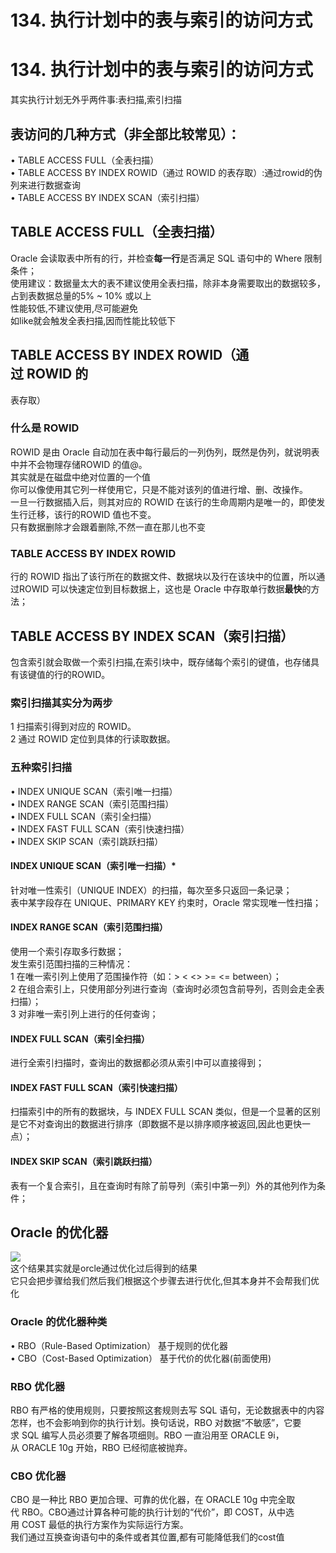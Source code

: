 # 134. 执行计划中的表与索引的访问方式

<a name="PlHMh"></a>
# 134. 执行计划中的表与索引的访问方式
其实执行计划无外乎两件事:表扫描,索引扫描
<a name="cZgC0"></a>
## 表访问的几种方式（非全部比较常见）：
• TABLE ACCESS FULL（全表扫描）<br />• TABLE ACCESS BY INDEX ROWID（通过 ROWID 的表存取）:通过rowid的伪列来进行数据查询<br />• TABLE ACCESS BY INDEX SCAN（索引扫描）
<a name="QxZrE"></a>
## TABLE ACCESS FULL（全表扫描）
Oracle 会读取表中所有的行，并检查**每一行**是否满足 SQL 语句中的 Where 限制条件；<br />使用建议：数据量太大的表不建议使用全表扫描，除非本身需要取出的数据较多，占到表数据总量的5% ~ 10% 或以上<br />性能较低,不建议使用,尽可能避免<br />如like就会触发全表扫描,因而性能比较低下
<a name="hMxwT"></a>
## TABLE ACCESS BY INDEX ROWID（通过 ROWID 的
表存取）
<a name="jwK19"></a>
### 什么是 ROWID
ROWID 是由 Oracle 自动加在表中每行最后的一列伪列，既然是伪列，就说明表中并不会物理存储ROWID 的值@。<br />其实就是在磁盘中绝对位置的一个值<br />你可以像使用其它列一样使用它，只是不能对该列的值进行增、删、改操作。<br />一旦一行数据插入后，则其对应的 ROWID 在该行的生命周期内是唯一的，即使发生行迁移，该行的ROWID 值也不变。<br />只有数据删除才会跟着删除,不然一直在那儿也不变
<a name="nlx3a"></a>
### TABLE ACCESS BY INDEX ROWID
行的 ROWID 指出了该行所在的数据文件、数据块以及行在该块中的位置，所以通过ROWID 可以快速定位到目标数据上，这也是 Oracle 中存取单行数据**最快**的方法；
<a name="uL1SK"></a>
## TABLE ACCESS BY INDEX SCAN（索引扫描）
包含索引就会取做一个索引扫描,在索引块中，既存储每个索引的键值，也存储具有该键值的行的ROWID。
<a name="3nfTu"></a>
### 索引扫描其实分为两步
1 扫描索引得到对应的 ROWID。<br />2 通过 ROWID 定位到具体的行读取数据。
<a name="Hy2wl"></a>
### 五种索引扫描
• INDEX UNIQUE SCAN（索引唯一扫描）<br />• INDEX RANGE SCAN（索引范围扫描）<br />• INDEX FULL SCAN（索引全扫描）<br />• INDEX FAST FULL SCAN（索引快速扫描）<br />• INDEX SKIP SCAN（索引跳跃扫描）
<a name="COt7V"></a>
#### INDEX UNIQUE SCAN（索引唯一扫描）*
针对唯一性索引（UNIQUE INDEX）的扫描，每次至多只返回一条记录；<br />表中某字段存在 UNIQUE、PRIMARY KEY 约束时，Oracle 常实现唯一性扫描；
<a name="sOUv2"></a>
#### INDEX RANGE SCAN（索引范围扫描）
使用一个索引存取多行数据；<br />发生索引范围扫描的三种情况：<br />1 在唯一索引列上使用了范围操作符（如：> < <> >= <= between）；<br />2 在组合索引上，只使用部分列进行查询（查询时必须包含前导列，否则会走全表扫描）；<br />3 对非唯一索引列上进行的任何查询；
<a name="lZpJK"></a>
#### INDEX FULL SCAN（索引全扫描）
进行全索引扫描时，查询出的数据都必须从索引中可以直接得到；
<a name="2ue8Z"></a>
#### INDEX FAST FULL SCAN（索引快速扫描）
扫描索引中的所有的数据块，与 INDEX FULL SCAN 类似，但是一个显著的区别是它不对查询出的数据进行排序（即数据不是以排序顺序被返回,因此也更快一点）；
<a name="5ufJN"></a>
#### INDEX SKIP SCAN（索引跳跃扫描）
表有一个复合索引，且在查询时有除了前导列（索引中第一列）外的其他列作为条件；
<a name="rIQ0Z"></a>
## Oracle 的优化器
![](http://vipkshttp1.wiz.cn/ks/share/resources/163f0f41-f047-4ea1-82c0-ce8d7aa1476e/3b647b55-514d-4703-9722-ff3572b5bcd3/index_files/0.22534981751954586.png#align=left&display=inline&height=182&originHeight=363&originWidth=1108&status=uploading&width=554)<br />这个结果其实就是orcle通过优化过后得到的结果<br />它只会把步骤给我们然后我们根据这个步骤去进行优化,但其本身并不会帮我们优化
<a name="rPezW"></a>
### Oracle 的优化器种类
• RBO（Rule-Based Optimization） 基于规则的优化器<br />• CBO（Cost-Based Optimization） 基于代价的优化器(前面使用)
<a name="gjwe0"></a>
### RBO 优化器
RBO 有严格的使用规则，只要按照这套规则去写 SQL 语句，无论数据表中的内容怎样，也不会影响到你的执行计划。换句话说，RBO 对数据“不敏感”，它要求 SQL 编写人员必须要了解各项细则。RBO 一直沿用至 ORACLE 9i，从 ORACLE 10g 开始，RBO 已经彻底被抛弃。
<a name="IqC6W"></a>
### CBO 优化器
CBO 是一种比 RBO 更加合理、可靠的优化器，在 ORACLE 10g 中完全取代 RBO。CBO通过计算各种可能的执行计划的“代价”，即 COST，从中选用 COST 最低的执行方案作为实际运行方案。<br />我们通过互换查询语句中的条件或者其位置,都有可能降低我们的cost值
